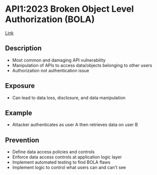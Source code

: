 # API1:2023 Broken Object Level Authorization (BOLA)

[Link](https://owasp.org/API-Security/editions/2023/en/0xa1-broken-object-level-authorization/)

## Description

- Most common and damaging API vulnerability
- Manipulation of APIs to access data/objects belonging to other users
- Authorization not authentication issue

## Exposure

- Can lead to data loss, disclosure, and data manipulation

## Example

- Attacker authenticates as user A then retrieves data on user B

## Prevention

- Define data access policies and controls
- Enforce data access controls at application logic layer
- Implement automated testing to find BOLA flaws
- Implement logic to control what users can and can't see